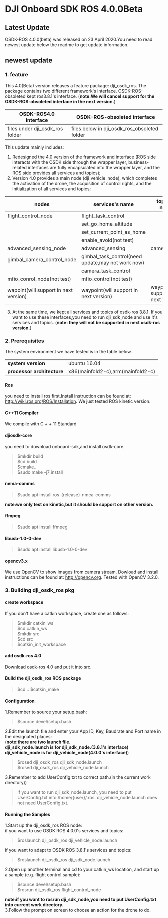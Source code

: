 # DJI Onboard SDK ROS 4.0.0Beta

## Latest Update

OSDK-ROS 4.0.0(beta) was released on 23 April 2020.You need to read newest update below the readme to get update information. 

## newest update  
### 1. feature  
This 4.0(Beta) version releases a feature package: dji_osdk_ros. The package contains two different framework's interface. OSDK-ROS-obsoleted kept ros3.8.1's interface.
(__note:We will cancel support for the OSDK-ROS-obsoleted interface in the next version.__)

| **OSDK-ROS4.0 interface**            | **OSDK-ROS-obsoleted interface**            |
|--------------------------------------|---------------------------------------------|
|files under dji_osdk_ros folder       | files below in dji_osdk_ros_obsoleted folder|

This update mainly includes:  
1. Redesigned the 4.0 version of the framework and interface (ROS side interacts with the OSDK side through the wrapper layer, business-related interfaces are fully encapsulated into the wrapper layer, and the ROS side provides all services and topics);  
2. Version 4.0 provides a main node (dji_vehicle_node), which completes the activation of the drone, the acquisition of control rights, and the initialization of all services and topics;  

| **nodes**                            |  **services's name**                             | **topics's name**                     |
|--------------------------------------|--------------------------------------------------|---------------------------------------|
|flight_control_node                   |flight_task_control                               |                                       |
|                                      |set_go_home_altitude                              |                                       |
|                                      |set_current_point_as_home                         |                                       |
|                                      |enable_avoid(not test)                            |                                       |
|advanced_sensing_node                 |advanced_sensing                                  |cameradata                             | 
|gimbal_camera_control_node            |gimbal_task_control(need update,may not work now) |                                       |
|                                      |camera_task_control                               |                                       |
|mfio_conrol_node(not test)            |mfio_control(not test)                            |                                       |
|wapoint(will support in next version) |waypoint(will support in next version)            |waypoint(will support in next version) | 
 
3. At the same time, we kept all services and topics of osdk-ros 3.8.1. If you want to use these interfaces,you need to run dji_sdk_node and use it's services and topics. 
(__note: they will not be supported in next osdk-ros version.__)
### 2. Prerequisites
The system environment we have tested is in the table below.

|                            |                                             |
|----------------------------|-------------------------------------------- |  
| **system version**         | ubuntu 16.04                                |
| **processor architecture** | x86(mainfold2-c),arm(mainfold2-c)           |

#### Ros  
you need to install ros first.Install instruction can be found at: http://wiki.ros.org/ROS/Installation. We just tested ROS kinetic version.  
#### C++11 Compiler
We compile with C + + 11 Standard
#### djiosdk-core
you need to download onboard-sdk,and install osdk-core.
>$mkdir build  
>$cd build  
>$cmake..  
>$sudo make -j7 install
#### nema-comms
> $sudo apt install ros-{release}-nmea-comms  

__note:we only test on kinetic,but it should be support on other version.__
#### ffmpeg
> $sudo apt install ffmpeg  
#### libusb-1.0-0-dev
> $sudo apt install libusb-1.0-0-dev
#### opencv3.x
We use OpenCV to show images from camera stream. Dowload and install instructions can be found at: http://opencv.org. Tested with OpenCV 3.2.0.

### 3. Building dji_osdk_ros pkg
#### create workspace
If you don't have a catkin workspace, create one as follows:
>$mkdir catkin_ws  
>$cd catkin_ws  
>$mkdir src  
>$cd src  
>$catkin_init_workspace
#### add osdk-ros 4.0 
Download osdk-ros 4.0 and put it into src.
#### Build the dji_osdk_ros ROS package
>$cd ..
>$catkin_make
#### Configuration
1.Remember to source your setup.bash:
>$source devel/setup.bash  

2.Edit the launch file and enter your App ID, Key, Baudrate and Port name in the designated places:  
(__note:there are two launch file.  
dji_sdk_node.launch is for dji_sdk_node.(3.8.1's interface)  
dji_vehicle_node is for dji_vehicle_node(4.0.0's interface)__)
> $rosed dji_osdk_ros dji_sdk_node.launch  
> $rosed dji_osdk_ros dji_vehicle_node.launch  

3.Remember to add UserConfig.txt to correct path.(in the current work directory))  
>If you want to run dji_sdk_node.launch, you need to put UserConfig.txt into /home/{user}/.ros.
>dji_vehicle_node.launch does not need UserConfig.txt.
#### Running the Samples
1.Start up the dji_osdk_ros ROS node:  
if you want to use OSDK ROS 4.0.0's services and topics:
>$roslaunch dji_osdk_ros dji_vehicle_node.launch  

if you want to adapt to OSDK ROS 3.8.1's services and topics:
>$roslaunch dji_osdk_ros dji_sdk_node.launch    
>
2.Open up another terminal and cd to your catkin_ws location, and start up a sample (e.g. flight control sample):
>$source devel/setup.bash  
>$rosrun dji_osdk_ros flight_control_node  
>
__note:if you want to rosrun dji_sdk_node,you need to put UserConfig.txt into current work directory.__  
3.Follow the prompt on screen to choose an action for the drone to do.
